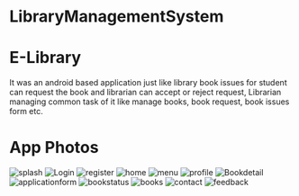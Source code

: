 # LibraryManagementSystem
# E-Library 
It was an android based application just like library book issues for student can request the book and librarian can accept or reject request, 
Librarian managing common task of it like manage books, book request, book issues form etc.
# App Photos
![splash](https://user-images.githubusercontent.com/75683659/134774481-42fa5822-8512-4c12-b32f-6cd1415b77c1.jpg)
![Login](https://user-images.githubusercontent.com/75683659/134774485-abaeccc7-b699-4f35-8dff-7988b2851913.jpg)
![register](https://user-images.githubusercontent.com/75683659/134774490-48179238-05ac-4e66-9fc9-480ca3b8ea47.jpg)
![home](https://user-images.githubusercontent.com/75683659/134774502-2ce047e8-6781-4fae-ac67-f0328aeeac22.jpg)
![menu](https://user-images.githubusercontent.com/75683659/134774503-8b8475ec-28a6-4a80-b3a8-cada43b23be7.jpg)
![profile](https://user-images.githubusercontent.com/75683659/134774546-1358ad91-2618-48b0-9e55-0646b8b94173.jpg)
![Bookdetail](https://user-images.githubusercontent.com/75683659/134774512-a6f7dd6a-bc2b-46f2-a5d7-6d77bb75aeef.jpg)
![applicationform](https://user-images.githubusercontent.com/75683659/134774526-b1af879f-8262-4abd-a2f6-c094f562b5a7.jpg)
![bookstatus](https://user-images.githubusercontent.com/75683659/134774529-326d7fcc-d0cd-4441-ae0c-b5ac42f5f4bd.jpg)
![books](https://user-images.githubusercontent.com/75683659/134774538-43f16239-ab6b-4d36-9f7a-d798d58764c9.jpg)
![contact](https://user-images.githubusercontent.com/75683659/134774558-5eb23473-f1a6-42f2-bbdc-ff8ae10f31e3.jpg)
![feedback](https://user-images.githubusercontent.com/75683659/134774565-6d0d92b2-9a87-40ec-ba7b-8792e3ec00b1.jpg)

